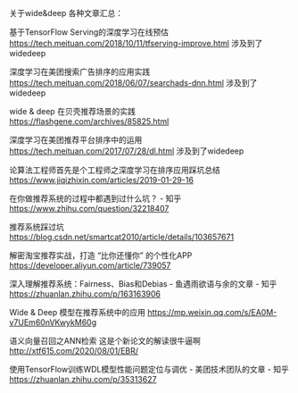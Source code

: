 关于wide&deep 各种文章汇总：



基于TensorFlow Serving的深度学习在线预估
https://tech.meituan.com/2018/10/11/tfserving-improve.html 
涉及到了widedeep

深度学习在美团搜索广告排序的应用实践
https://tech.meituan.com/2018/06/07/searchads-dnn.html
涉及到了widedeep

wide & deep 在贝壳推荐场景的实践
https://flashgene.com/archives/85825.html

深度学习在美团推荐平台排序中的运用
https://tech.meituan.com/2017/07/28/dl.html
涉及到了widedeep

论算法工程师首先是个工程师之深度学习在排序应用踩坑总结
https://www.jiqizhixin.com/articles/2019-01-29-16

在你做推荐系统的过程中都遇到过什么坑？ - 知乎
https://www.zhihu.com/question/32218407

推荐系统踩过坑
https://blog.csdn.net/smartcat2010/article/details/103657671

解密淘宝推荐实战，打造 “比你还懂你” 的个性化APP
https://developer.aliyun.com/article/739057

深入理解推荐系统：Fairness、Bias和Debias - 鱼遇雨欲语与余的文章 - 知乎
https://zhuanlan.zhihu.com/p/163163906

Wide & Deep 模型在推荐系统中的应用
https://mp.weixin.qq.com/s/EA0M-v7UEm60nVKwykM60g


语义向量召回之ANN检索
这是个新论文的解读很牛逼啊 http://xtf615.com/2020/08/01/EBR/


使用TensorFlow训练WDL模型性能问题定位与调优 - 美团技术团队的文章 - 知乎
https://zhuanlan.zhihu.com/p/35313627


